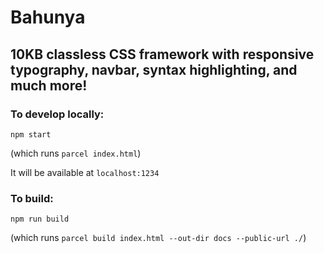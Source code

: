 # Bahunya

## 10KB classless CSS framework with responsive typography, navbar, syntax highlighting, and much more!

### To develop locally:

`npm start`

(which runs `parcel index.html`)

It will be available at `localhost:1234`

### To build:

`npm run build`

(which runs `parcel build index.html --out-dir docs --public-url ./`)
